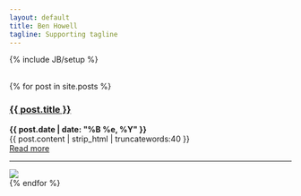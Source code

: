 ```yaml
---
layout: default
title: Ben Howell
tagline: Supporting tagline
---
```

{% include JB/setup %}
<br/>
<br/>

<!--<div class="blog-index">
  {% for post in site.posts %}
  <h3><a href="{{ post.url }}">{{ post.title }}</a></h3><p><strong>{{ post.date | date: "%B %e, %Y" }}</strong><br>
  {{ post.content | strip_html | truncatewords:40 }}<br>
  <a href="{{ post.url }}">Read more</a><br/><hr>
  {% endfor %}
</div>-->





{% for post in site.posts %}
<div class="intro">
<div class="intro-txt">
<div class="blog-index">
<h3><a href="{{ post.url }}">{{ post.title }}</a></h3><p><strong>{{ post.date | date: "%B %e, %Y" }}</strong><br>
{{ post.content | strip_html | truncatewords:40 }}<br>
<a href="{{ post.url }}">Read more</a><br/><hr>
</div>
</div>
<div class="intro-img-border">
<div class="intro-img-bevel">
<div class="intro-img">
<span markdown="span"><img class="article-image resize" src="{{ASSET_PATH}}/bootstrap/img/eventbus_250.jpg"/></span>
</div>
</div>
</div>
</div>
{% endfor %}
